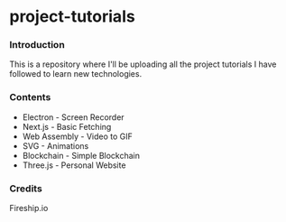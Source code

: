 # project-tutorials

### Introduction

This is a repository where I'll be uploading all the project tutorials I have followed to learn new technologies.

### Contents

- Electron - Screen Recorder
- Next.js - Basic Fetching
- Web Assembly - Video to GIF
- SVG - Animations
- Blockchain - Simple Blockchain
- Three.js - Personal Website

### Credits
Fireship.io
